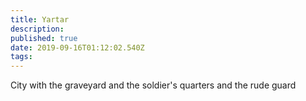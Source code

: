 ```yaml
---
title: Yartar
description: 
published: true
date: 2019-09-16T01:12:02.540Z
tags: 
---
```


City with the graveyard and the soldier's quarters and the rude guard